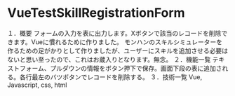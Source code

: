 # VueTestSkillRegistrationForm
１．概要
  フォームの入力を表に出力します。Xボタンで該当のレコードを削除できます。Vueに慣れるために作りました。
  モンハンのスキルシミュレーターを作るための足がかりとして作りましたが、ユーザーにスキルを追加させる必要はないと思い至ったので、これはお蔵入りとなります。無念。
２．機能一覧
  テキストフォーム、プルダウンの情報をボタン押下で保存。画面下段の表に追加される。各行最左のバツボタンでレコードを削除する。
３．技術一覧
  Vue, Javascript, css, html
